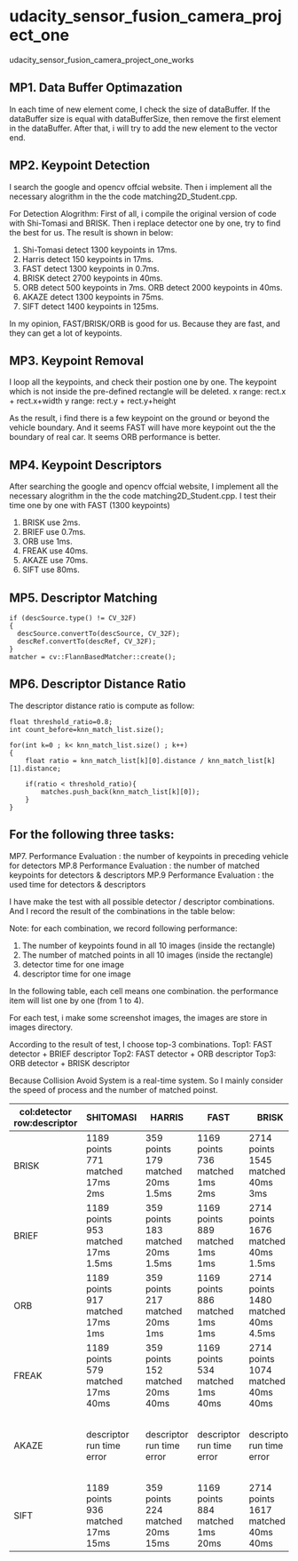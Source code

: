 # udacity_sensor_fusion_camera_project_one
udacity_sensor_fusion_camera_project_one_works

## MP1. Data Buffer Optimazation
In each time of new element come, I check the size of dataBuffer.
If the dataBuffer size is equal with dataBufferSize, then remove the first element in the dataBuffer.
After that, i will try to add the new element to the vector end.

## MP2. Keypoint Detection
I search the google and opencv offcial website. Then i implement all the necessary alogrithm in the the code matching2D_Student.cpp.

For Detection Alogrithm:
First of all, i compile the original version of code with Shi-Tomasi and BRISK.
Then i replace detector one by one, try to find the best for us.
The result is shown in below:
1. Shi-Tomasi detect 1300 keypoints in 17ms.
2. Harris detect 150 keypoints in 17ms. 
3. FAST detect 1300 keypoints in 0.7ms.
4. BRISK detect 2700 keypoints in 40ms.
5. ORB detect 500 keypoints in 7ms. ORB detect 2000 keypoints in 40ms.
6. AKAZE detect 1300 keypoints in 75ms.
7. SIFT detect 1400 keypoints in 125ms.

In my opinion, FAST/BRISK/ORB is good for us. Because they are fast, and they can get a lot of keypoints.

## MP3. Keypoint Removal
I loop all the keypoints, and check their postion one by one.
The keypoint which is not inside the pre-defined rectangle will be deleted.
    x range: rect.x + rect.x+width
    y range: rect.y + rect.y+height

As the result, i find there is a few keypoint on the ground or beyond the vehicle boundary.
And it seems FAST will have more keypoint out the the boundary of real car.
It seems ORB performance is better.

## MP4. Keypoint Descriptors
After searching the google and opencv offcial website, I implement all the necessary alogrithm in the the code matching2D_Student.cpp.
I test their time one by one with FAST (1300 keypoints)
1. BRISK use 2ms.
2. BRIEF use 0.7ms.
3. ORB use 1ms.
4. FREAK use 40ms.
5. AKAZE use 70ms.
6. SIFT use 80ms.

## MP5. Descriptor Matching

    if (descSource.type() != CV_32F)
    {
      descSource.convertTo(descSource, CV_32F);
      descRef.convertTo(descRef, CV_32F);
    }
    matcher = cv::FlannBasedMatcher::create();

## MP6. Descriptor Distance Ratio
The descriptor distance ratio is compute as follow:

    float threshold_ratio=0.8;
    int count_before=knn_match_list.size();

    for(int k=0 ; k< knn_match_list.size() ; k++)
    {
        float ratio = knn_match_list[k][0].distance / knn_match_list[k][1].distance;

        if(ratio < threshold_ratio){
            matches.push_back(knn_match_list[k][0]);
        }
    }

## For the following three tasks:
  MP7. Performance Evaluation : the number of keypoints in preceding vehicle for detectors
  MP.8 Performance Evaluation : the number of matched keypoints for detectors & descriptors
  MP.9 Performance Evaluation : the used time for detectors & descriptors

  I have make the test with all possible detector / descriptor combinations.
  And I record the result of the combinations in the table below:

  Note: for each combination, we record following performance:
  1. The number of keypoints found in all 10 images (inside the rectangle)
  2. The number of matched points in all 10 images (inside the rectangle)
  3. detector time for one image
  4. descriptor time for one image

  In the following table, each cell means one combination. the performance item will list one by one (from 1 to 4).
  
  For each test, i make some screenshot images, the images are store in images directory.
  
  According to the result of test, I choose top-3 combinations.
        Top1: FAST detector + BRIEF descriptor
        Top2: FAST detector + ORB descriptor
        Top3: ORB detector + BRISK descriptor
    
  Because Collision Avoid System is a real-time system. So I mainly consider the speed of process and the number of matched poinst.
  
  
|col:detector<br/>row:descriptor | SHITOMASI | HARRIS | FAST | BRISK | ORB | AKAZE | SIFT |
|-|-|-|-|-|-|-|-|
BRISK|1189 points<br/>771 matched<br/>17ms<br/>2ms<br/>| 359 points<br/>179 matched<br/>20ms<br/>1.5ms<br/> |1169 points<br/>736 matched<br/>1ms<br/>2ms<br/> |2714 points<br/>1545 matched<br/>40ms<br/>3ms<br/>|3213 points<br/>2013 matched<br/>10ms<br/>3.5ms<br/>|1655 points<br/>1204 matched<br/>80ms<br/>3ms<br/>|1371 points<br/>586 matched<br/>120ms<br/>2ms<br/>|
BRIEF|1189 points<br/>953 matched<br/>17ms<br/>1.5ms<br/>|359 points<br/>183 matched<br/>20ms<br/>1.5ms<br/>|1169 points<br/>889 matched<br/>1ms<br/>1ms<br/>|2714 points<br/>1676 matched<br/>40ms<br/>1.5ms<br/>|3212 points<br/>1398 matched<br/>10ms<br/>1.5ms<br/>|1655 points<br/>1257 matched<br/>80ms<br/>2ms<br/>|1371 points<br/>693 matched<br/>120ms<br/>1ms<br/>|
ORB|1189 points<br/>917 matched<br/>17ms<br/>1ms<br/>|359 points<br/>217 matched<br/>20ms<br/>1ms<br/>|1169 points<br/>886 matched<br/>1ms<br/>1ms<br/>|2714 points<br/>1480 matched<br/>40ms<br/>4.5ms<br/>|3212 points<br/>1985 matched<br/>10ms<br/>5ms<br/>|1655 points<br/>1175 matched<br/>80ms<br/>3ms<br/>|descriptor error:out of memory|
FREAK|1189 points<br/>579 matched<br/>17ms<br/>40ms<br/>|359 points<br/>152 matched<br/>20ms<br/>40ms<br/>|1169 points<br/>534 matched<br/>1ms<br/>40ms<br/>|2714 points<br/>1074 matched<br/>40ms<br/>40ms<br/>|3212 points<br/>892 matched<br/>10ms<br/>40ms<br/>|1165 points<br/>962 matched<br/>80ms<br/>40ms<br/>|1371 points<br/>502 matched<br/>120ms<br/>40ms<br/>|
AKAZE|descriptor run time error|descriptor run time error|descriptor run time error|descriptor run time error|descriptor run time error|1655 points<br/>1161 matched<br/>75ms<br/>75ms<br/>|descriptor run time error|
SIFT|1189 points<br/>936 matched<br/>17ms<br/>15ms<br/>|359 points<br/>224 matched<br/>20ms<br/>15ms<br/>|1169 points<br/>884 matched<br/>1ms<br/>20ms<br/>|2714 points<br/>1617 matched<br/>40ms<br/>40ms<br/>|3212 points<br/>2049 matched<br/>10ms<br/>80ms<br/>|1655 points<br/>1263 matched<br/>75ms<br/>25ms<br/>|1371 points<br/>790 matched<br/>120ms<br/>80ms<br/>|






